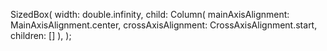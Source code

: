 SizedBox(
  width: double.infinity,
  child: Column(
    mainAxisAlignment: MainAxisAlignment.center,
    crossAxisAlignment: CrossAxisAlignment.start,
    children: []
  ),
);